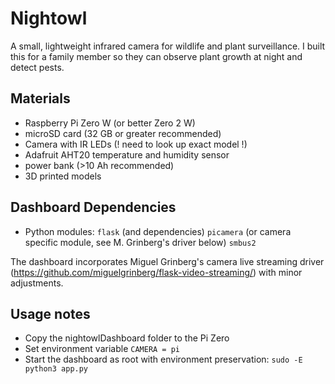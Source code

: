 # Nightowl

A small, lightweight infrared camera for wildlife and plant surveillance.
I built this for a family member so they can observe plant growth at night and detect pests.

## Materials

 - Raspberry Pi Zero W (or better Zero 2 W)
 - microSD card (32 GB or greater recommended)
 - Camera with IR LEDs (! need to look up exact model !)
 - Adafruit AHT20 temperature and humidity sensor
 - power bank (>10 Ah recommended)
 - 3D printed models

## Dashboard Dependencies
 - Python modules: ```flask``` (and dependencies) ```picamera``` (or camera specific module, see M. Grinberg's driver below) ```smbus2```


The dashboard incorporates Miguel Grinberg's camera live streaming driver (https://github.com/miguelgrinberg/flask-video-streaming/) with minor adjustments.



## Usage notes
- Copy the nightowlDashboard folder to the Pi Zero
- Set environment variable ```CAMERA = pi```
- Start the dashboard as root with environment preservation: ```sudo -E python3 app.py```
